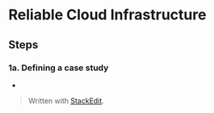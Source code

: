 
# Reliable Cloud Infrastructure

## Steps

### 1a. Defining a case study
- 

> Written with [StackEdit](https://stackedit.io/).
<!--stackedit_data:
eyJoaXN0b3J5IjpbMzM0NDI4OTQ4XX0=
-->